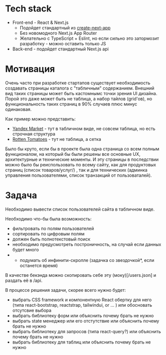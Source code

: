# Tech stack

- Front-end - React & Next.js
  -  Подойдет стандартный из [create-next-app](https://nextjs.org/docs/pages/api-reference/create-next-app)
  -  Без новомодного Next.js App Router
  -  Желательно c TypeScript + Eslint, но если сильно это затормозит разработку - можно оставить только JS
- Back-end - подойдет стандартный Next.js api

  
# Мотивация

Очень часто при разработке стартапов существует необходимость создавать страницы каталога с "табличным" содержанием. 
Внешний вид таких страницы может быть кастомнымс точки зрения UI дизайна. Порой это даже может быть не таблица, а набор тайлов (grid'ов), но функциональность таких страниц в 90% случаев плюс минус одинаковая. 

Как пример можно представить:
- [Yandex Market](https://market.yandex.ru/catalog--kompiuternaia-tekhnika/54425/list?srnum=2011) - тут в табличном виде, не совсем таблица, но есть строчная структура
- [Rotten Tomatoes](https://www.rottentomatoes.com/browse/movies_in_theaters/) - тут не таблица, а сетка

Было бы круто, если бы в проекте была одна страница со всем полным функционалом, на который бы были решены все основные UX, архитектурные и технические моменты. 
И эту страницы в последствии можно было бы реиспользовать по всему сайту, как для продуктовых страниц (список товаров/услуг/) , так и для технических (админка управления пользователями, список транзакций от пользоваталей).

# Задача

Необходимо вывести список пользователей сайта в табличном виде.

Необходимо что-бы была возможность:
- фильтровать по полям пользователей
- сортировать по цифровым полям
- должен быть полнотекстовый поиск
- необходимо предусмотреть построничность, на случай если данных будет много
- * подумать об инфинити-скролле (задачка со звездочкой*, если останется время)
 
В качестве бекэнда можно скопировать себе эту (моку)[/users.json] и раздать её в /api.

В процессе решения задачи, скорее всего нужно будет:
- выбрать CSS framework и компонентную React обертку для него  (типа react-bootstrap, reactstrap, tailwindui, or ... ) или обосновать отсутсвие выбора
- выбрать библиотеку форм или объяснить почему брать не нужно
- выбрать state менеджер или его отстутствие или объяснить почему брать не нужно
- выбрать библиотеку для запросов (типа react-query?) или объяснить почему брать не нужно
- выбрать библиотеку для таблиц или объяснить почему брать не нужно
